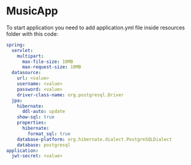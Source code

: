 # MusicApp
To start application you need to add application.yml file inside resources folder with this code: 

```yml
spring:
  servlet:
    multipart:
      max-file-size: 10MB
      max-request-size: 10MB
  datasource:
    url: <value>
    username: <value>
    password: <value>
    driver-class-name: org.postgresql.Driver
  jpa:
    hibernate:
      ddl-auto: update
    show-sql: true
    properties:
      hibernate:
        format_sql: true
    database-platform: org.hibernate.dialect.PostgreSQLDialect
    database: postgresql
application:
  jwt-secret: <value>
```
